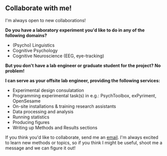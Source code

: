 ## Collaborate with me!
I'm always open to new collaborations! 

**Do you have a laboratory experiment you'd like to do in any of the following domains?**
- (Psycho) Linguistics
- Cognitive Psychology
- Cognitive Neuroscience (EEG, eye-tracking)

**But you don't have a lab engineer or graduate student for the project? No problem!**

**I can serve as your offsite lab engineer, providing the following services:**
- Experimental design consulatation
- Programming experimental task(s) in e.g.: PsychToolbox, exPyriment, OpenSesame
- On-site installations & training research assistants
- Data processing and analysis
- Running statistics
- Producing figures
- Writing up Methods and Results sections


<!--What I (usually) don't do:
- Stimulus creation
- Data collection-->

If you think you'd like to collaborate, send me an [email](mailto:jdyeaton27@gmail.com). I'm always excited to learn new methods or topics, so if you think I might be useful, shoot me a message and we can figure it out!
